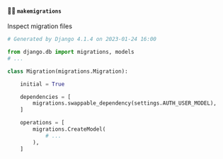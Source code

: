 #### 🧑‍🔧 `makemigrations`

Inspect migration files

```py
# Generated by Django 4.1.4 on 2023-01-24 16:00

from django.db import migrations, models
# ...
```

```py
class Migration(migrations.Migration):

    initial = True

    dependencies = [
        migrations.swappable_dependency(settings.AUTH_USER_MODEL),
    ]

    operations = [
        migrations.CreateModel(
            # ...
        ),
    ]
```


<aside class="notes">
</aside>
